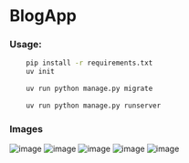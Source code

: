 # BlogApp

### Usage:
```bash
    pip install -r requirements.txt
    uv init
    
    uv run python manage.py migrate
    
    uv run python manage.py runserver
```

### Images

![image](https://github.com/user-attachments/assets/07b291de-500b-4389-99f3-fc2ae825ed2a)
![image](https://github.com/user-attachments/assets/d7c3c17c-3f0a-4495-b67d-c537068ddb8f)
![image](https://github.com/user-attachments/assets/def6fbc9-b5e4-4359-898d-e23392cb9cc5)
![image](https://github.com/user-attachments/assets/41109e2a-536f-41a4-87eb-f7a65c05996b)
![image](https://github.com/user-attachments/assets/3eaa03a0-b869-4c8d-9355-cdeef43973a5)
